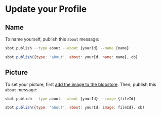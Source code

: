 # Update your Profile

## Name

To name yourself, publish this `about` message:

```bash
sbot publish --type about --about {yourId} --name {name}
```
```js
sbot.publish({type: 'about', about: yourId, name: name}, cb)
```

## Picture

To set your picture, first [add the image to the blobstore](howto-publish-a-file.md).
Then, publish this `about` message:

```bash
sbot publish --type about --about {yourId} --image {fileId}
```
```js
sbot.publish({type: 'about', about: yourId, image: fileId}, cb)
```